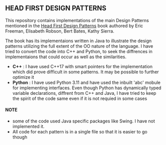 ## HEAD FIRST DESIGN PATTERNS 
This repository contains implementations of the main Design Patterns mentioned in the [Head First Design Patterns](https://www.oreilly.com/library/view/head-first-design/0596007124/) book authored by Eric Freeman, Elisabeth Robson, Bert Bates, Kathy Sierra.

The book has its implementaions written in Java to illustrate the design patterns utilizing the full extent of the OO nature of the language. I have tried to convert the code into C++ and Python, to seek the diffrences in implementaions that could occur as well as the similarities. 


<ul>
	<li><b>C++</b> : I have used C++17 with smart pointers for the implementation which did prove difficult in some patterns. It may be possible to further optimize it</li>
	<li><b>Python</b> : I have used Python 3.11 and have used the inbuilt 'abc' mobule for implementing interfaces. Even though Python has dynamically typed variable declarations, diffrent from C++ and Java, I have tried to keep the spirit of the code same even if it is not requied in some cases</li>
</ul>

#### NOTE
<ul>
	<li>some of the code used Java specific packages like Swing. I have not implemented it.</li>
	<li>All code for each pattern is in a single file so that it is easier to go though</li>
</ul>
